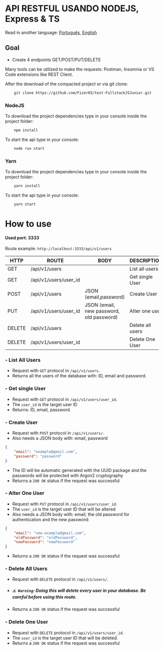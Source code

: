 
# API RESTFUL USANDO NODEJS, Express & TS

Read in another language: [Português](README.md), [English](README.en-US.md)

## Goal
- Create 4 endpoints GET/POST/PUT/DELETE

Many tools can be utilized to make the requests: Postman, Insomnia or VS Code extensions like REST Client.

After the download of the compacted project or via git clone:
```sh
	git clone https://github.com/Fizer65/test-FullstackJSJunior.git
```
### NodeJS

To download the project dependencies type in your console inside the project folder:
```sh
	npm install
```

To start the api type in your console:
```sh
	node run start
```
### Yarn

To download the project dependencies type in your console inside the project folder:
```sh
	yarn install
```

To start the api type in your console:
```sh
	yarn start
```

# How to use
#### Used port: 3333
Route example: `http://localhost:3333/api/v1/users` 

|  HTTP  |        	ROUTE          |	                 BODY    	 	              |	    DESCRIPTION    |
|--------|-------------------------|--------------------------------------------|--------------------|
| GET    |	/api/v1/users          |	              	                          |  List all users    | 
| GET    |	/api/v1/users/user_id  |		    	                                  |  Get single User   |
| POST   |	/api/v1/users          |  JSON (email,password) 	                  |	 Create User       |
| PUT    |	/api/v1/users/user_id  |  JSON (email, new password, old password)  |	 Alter one user    |
| DELETE |	/api/v1/users	         |	                    	                    |  Delete all users  |
| DELETE |  /api/v1/users/user_id  |		                 	                      |  Delete One User   |

### - List All Users
- Request with `GET` protocol in `/api/v1/users`. 
- Returns all the users of the database with: ID, email and password.

### - Get single User
- Request with `GET` protocol in `/api/v1/users/user_id`.
- The `user_id` is the target user ID
- Returns: ID, email, password.

### - Create User
- Request with `POST` protocol in `/api/v1/users/`. 
- Also needs a JSON body with: email, password
```json
{
	"email": "example@gmail.com",
	"password": "password"
}
```

- The ID will be automatic generated with the UUID package and the passwords will be protected with Argon2 cryptography   
- Returns a `200 OK` status if the request was successful

### - Alter One User
- Request with `PUT` protocol in `/api/v1/users/user_id`. 
- The `user_id` is the target user ID that will be altered
- Also needs a JSON body with: email, the old password for authentication and the new password:
```json
{
	"email": "new.example@gmail.com",
	"oldPassword": "oldPassword",
	"newPassword": "newPassword"
}
```
- Returns a `200 OK` status if the request was successful

### - Delete All Users
- Request with `DELETE` protocol in `/api/v1/users/`. 
- ##### `⚠️ Warning`: Doing this will delete every user in your database. Be careful before using this route.

- Returns a `200 OK` status if the request was successful

### - Delete One User
- Request with `DELETE` protocol in `/api/v1/users/user_id`. 
- The `user_id` is the target user ID that will be deleted.
- Returns a `200 OK` status if the request was successful 

